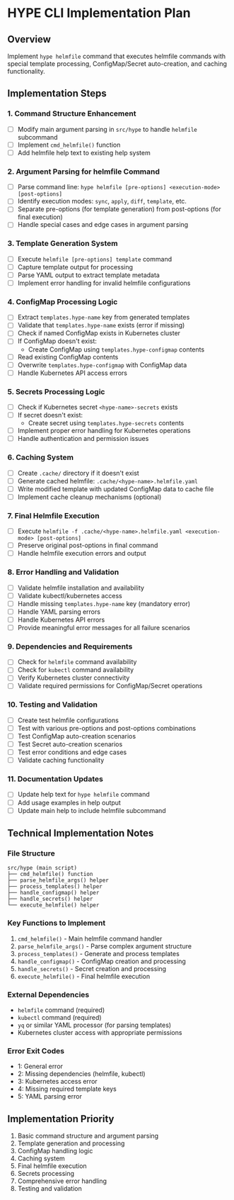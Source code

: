 # HYPE CLI Implementation Plan

## Overview
Implement `hype helmfile` command that executes helmfile commands with special template processing, ConfigMap/Secret auto-creation, and caching functionality.

## Implementation Steps

### 1. Command Structure Enhancement
- [ ] Modify main argument parsing in `src/hype` to handle `helmfile` subcommand
- [ ] Implement `cmd_helmfile()` function
- [ ] Add helmfile help text to existing help system

### 2. Argument Parsing for helmfile Command
- [ ] Parse command line: `hype helmfile [pre-options] <execution-mode> [post-options]`
- [ ] Identify execution modes: `sync`, `apply`, `diff`, `template`, etc.
- [ ] Separate pre-options (for template generation) from post-options (for final execution)
- [ ] Handle special cases and edge cases in argument parsing

### 3. Template Generation System
- [ ] Execute `helmfile [pre-options] template` command
- [ ] Capture template output for processing
- [ ] Parse YAML output to extract template metadata
- [ ] Implement error handling for invalid helmfile configurations

### 4. ConfigMap Processing Logic
- [ ] Extract `templates.hype-name` key from generated templates
- [ ] Validate that `templates.hype-name` exists (error if missing)
- [ ] Check if named ConfigMap exists in Kubernetes cluster
- [ ] If ConfigMap doesn't exist:
  - Create ConfigMap using `templates.hype-configmap` contents
- [ ] Read existing ConfigMap contents
- [ ] Overwrite `templates.hype-configmap` with ConfigMap data
- [ ] Handle Kubernetes API access errors

### 5. Secrets Processing Logic
- [ ] Check if Kubernetes secret `<hype-name>-secrets` exists
- [ ] If secret doesn't exist:
  - Create secret using `templates.hype-secrets` contents
- [ ] Implement proper error handling for Kubernetes operations
- [ ] Handle authentication and permission issues

### 6. Caching System
- [ ] Create `.cache/` directory if it doesn't exist
- [ ] Generate cached helmfile: `.cache/<hype-name>.helmfile.yaml`
- [ ] Write modified template with updated ConfigMap data to cache file
- [ ] Implement cache cleanup mechanisms (optional)

### 7. Final Helmfile Execution
- [ ] Execute `helmfile -f .cache/<hype-name>.helmfile.yaml <execution-mode> [post-options]`
- [ ] Preserve original post-options in final command
- [ ] Handle helmfile execution errors and output

### 8. Error Handling and Validation
- [ ] Validate helmfile installation and availability
- [ ] Validate kubectl/kubernetes access
- [ ] Handle missing `templates.hype-name` key (mandatory error)
- [ ] Handle YAML parsing errors
- [ ] Handle Kubernetes API errors
- [ ] Provide meaningful error messages for all failure scenarios

### 9. Dependencies and Requirements
- [ ] Check for `helmfile` command availability
- [ ] Check for `kubectl` command availability
- [ ] Verify Kubernetes cluster connectivity
- [ ] Validate required permissions for ConfigMap/Secret operations

### 10. Testing and Validation
- [ ] Create test helmfile configurations
- [ ] Test with various pre-options and post-options combinations
- [ ] Test ConfigMap auto-creation scenarios
- [ ] Test Secret auto-creation scenarios
- [ ] Test error conditions and edge cases
- [ ] Validate caching functionality

### 11. Documentation Updates
- [ ] Update help text for `hype helmfile` command
- [ ] Add usage examples in help output
- [ ] Update main help to include helmfile subcommand

## Technical Implementation Notes

### File Structure
```
src/hype (main script)
├── cmd_helmfile() function
├── parse_helmfile_args() helper
├── process_templates() helper
├── handle_configmap() helper
├── handle_secrets() helper
└── execute_helmfile() helper
```

### Key Functions to Implement
1. `cmd_helmfile()` - Main helmfile command handler
2. `parse_helmfile_args()` - Parse complex argument structure
3. `process_templates()` - Generate and process templates
4. `handle_configmap()` - ConfigMap creation and processing
5. `handle_secrets()` - Secret creation and processing
6. `execute_helmfile()` - Final helmfile execution

### External Dependencies
- `helmfile` command (required)
- `kubectl` command (required)
- `yq` or similar YAML processor (for parsing templates)
- Kubernetes cluster access with appropriate permissions

### Error Exit Codes
- 1: General error
- 2: Missing dependencies (helmfile, kubectl)
- 3: Kubernetes access error
- 4: Missing required template keys
- 5: YAML parsing error

## Implementation Priority
1. Basic command structure and argument parsing
2. Template generation and processing
3. ConfigMap handling logic
4. Caching system
5. Final helmfile execution
6. Secrets processing
7. Comprehensive error handling
8. Testing and validation